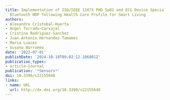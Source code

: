 ```yaml
---
title: Implementation of ISO/IEEE 11073 PHD SpO2 and ECG Device Specializations over
  Bluetooth HDP following Health Care Profile for Smart Living
authors:
- Alexandra Cristobal-Huerta
- Angel Torrado-Carvajal
- Cristina Rodriguez-Sanchez
- Juan Antonio Hernandez-Tamames
- Maria Luaces
- Susana Borromeo
date: '2022-07-01'
publishDate: '2024-10-18T09:02:12.186801Z'
publication_types:
- article-journal
publication: '*Sensors*'
doi: 10.3390/s22155648
links:
- name: URL
  url: http://dx.doi.org/10.3390/s22155648
---
```

